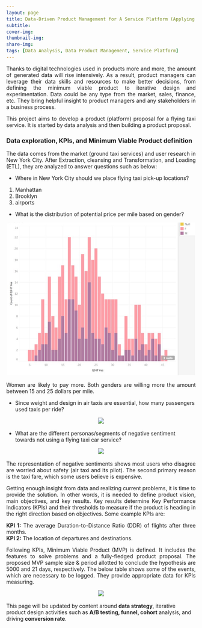 ```yaml
---
layout: page
title: Data-Driven Product Management for A Service Platform (Applying Data Analysis in Product Management)
subtitle: 
cover-img: 
thumbnail-img: 
share-img: 
tags: [Data Analysis, Data Product Management, Service Platform]
---
```


<p align='justify'>
Thanks to digital technologies used in products more and more, the amount of generated data will rise intensively. As a result, product managers can leverage their data skills and resources to make better decisions, from defining the minimum viable product to iterative design and experimentation. Data could be any type from the market, sales, finance, etc. They bring helpful insight to product managers and any stakeholders in a business process.
</p>

<p align='justify'>
This project aims to develop a product (platform) proposal for a flying taxi service. It is started by data analysis and then building a product proposal. 
</p>

### Data exploration, KPIs, and Minimum Viable Product definition

<p align='justify'>
The data comes from the market (ground taxi services) and user research in New York City. After Extraction, cleansing and Transformation, and Loading (ETL), they are analyzed to answer questions such as below:
</p>

<p align='justify'>
<ul>
  <li>Where in New York City should we place flying taxi pick-up locations?</li>
</ul>
  <ol>
    <li>Manhattan</li>
    <li>Brooklyn</li>
    <li>airports</li>
  </ol>
</p>

<p align='justify'>
<ul>
  <li>What is the distribution of potential price per mile based on gender?</li>
</ul>
</p>
<p align="center">
<img src="/assets/portfolio/F&M-pay.jpg" width="500">
</p>
<p align='justify'>
  Women are likely to pay more. Both genders are willing more the amount between 15 and 25 dollars per mile. 
</p>


<p align='justify'>
 <ul>
  <li>Since weight and design in air taxis are essential, how many passengers used taxis per ride?</li>
 </ul>
</p>
<p align="center">
<img src="/assets/img/portfolio/Pas.count.jpg" width="500">
</p>

<p align='justify'>
 <ul>
  <li>What are the different personas/segments of negative sentiment towards not using a flying taxi car service?</li>
 </ul>
</p>
<p align="center">
<img src="/assets/img/portfolio/pas.sentiments.jpg" width="450">
</p>
<p align='justify'>
  The representation of negative sentiments shows most users who disagree are worried about safety (air taxi and its pilot). The second primary reason is the taxi fare, which some users believe is expensive. 
</p>

<p align='justify'>
Getting enough insight from data and realizing current problems, it is time to provide the solution. In other words, it is needed to define product vision, main objectives, and key results. Key results determine Key Performance Indicators (KPIs) and their thresholds to measure if the product is heading in the right direction based on objectives. Some example KPIs are:
</p>
<p align='justify'>
<b>KPI 1:</b> The average Duration-to-Distance Ratio (DDR) of flights after three months. 
<br><b> KPI 2:</b> The location of departures and destinations.
</p>
<p align='justify'>
Following KPIs, Minimum Viable Product (MVP) is defined. It includes the features to solve problems and a fully-fledged product proposal. The proposed MVP sample size & period allotted to conclude the hypothesis are 5000 and 21 days, respectively. The below table shows some of the events, which are necessary to be logged. They provide appropriate data for KPIs measuring.
</p>
<p align="center">
<img src="/assets/img/portfolio/events.jpg" width="550">
</p>





This page will be updated by content around <b>data strategy</b>, iterative product design activities such as <b>A/B testing, funnel, cohort</b> analysis, and driving <b>conversion rate</b>.
